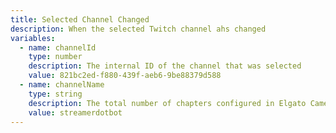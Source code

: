 ```yaml
---
title: Selected Channel Changed
description: When the selected Twitch channel ahs changed
variables:
  - name: channelId
    type: number
    description: The internal ID of the channel that was selected
    value: 821bc2ed-f880-439f-aeb6-9be88379d588
  - name: channelName
    type: string
    description: The total number of chapters configured in Elgato CameraHub for the Prompter
    value: streamerdotbot
---
```


